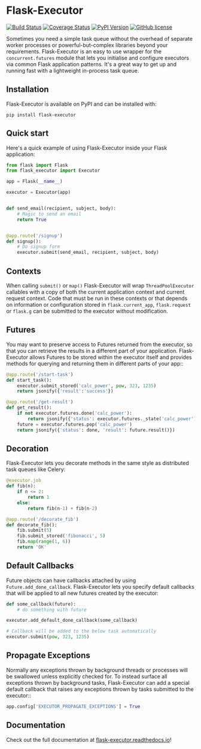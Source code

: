 Flask-Executor
==============

[![Build Status](https://travis-ci.org/dchevell/flask-executor.svg?branch=master)](https://travis-ci.org/dchevell/flask-executor)
[![Coverage Status](https://coveralls.io/repos/github/dchevell/flask-executor/badge.svg)](https://coveralls.io/github/dchevell/flask-executor)
[![PyPI Version](https://img.shields.io/pypi/v/Flask-Executor.svg)](https://pypi.python.org/pypi/Flask-Executor)
[![GitHub license](https://img.shields.io/github/license/dchevell/flask-executor.svg)](https://github.com/dchevell/flask-executor/blob/master/LICENSE)

Sometimes you need a simple task queue without the overhead of separate worker processes or powerful-but-complex libraries beyond your requirements. Flask-Executor is an easy to use wrapper for the `concurrent.futures` module that lets you initialise and configure executors via common Flask application patterns. It's a great way to get up and running fast with a lightweight in-process task queue.

Installation
------------

Flask-Executor is available on PyPI and can be installed with:

    pip install flask-executor


Quick start
-----------

Here's a quick example of using Flask-Executor inside your Flask application:

```python
from flask import Flask
from flask_executor import Executor

app = Flask(__name__)

executor = Executor(app)


def send_email(recipient, subject, body):
    # Magic to send an email
    return True


@app.route('/signup')
def signup():
    # Do signup form
    executor.submit(send_email, recipient, subject, body)
```


Contexts
--------

When calling `submit()` or `map()` Flask-Executor will wrap `ThreadPoolExecutor` callables with a
copy of both the current application context and current request context. Code that must be run in
these contexts or that depends on information or configuration stored in `flask.current_app`,
`flask.request` or `flask.g` can be submitted to the executor without modification.


Futures
-------

You may want to preserve access to Futures returned from the executor, so that you can retrieve the
results in a different part of your application. Flask-Executor allows Futures to be stored within
the executor itself and provides methods for querying and returning them in different parts of your
app::

```python
@app.route('/start-task')
def start_task():
    executor.submit_stored('calc_power', pow, 323, 1235)
    return jsonify({'result':'success'})

@app.route('/get-result')
def get_result():
    if not executor.futures.done('calc_power'):
        return jsonify({'status': executor.futures._state('calc_power')})
    future = executor.futures.pop('calc_power')
    return jsonify({'status': done, 'result': future.result()})
```


Decoration
----------

Flask-Executor lets you decorate methods in the same style as distributed task queues like
Celery:

```python
@executor.job
def fib(n):
    if n <= 2:
        return 1
    else:
        return fib(n-1) + fib(n-2)

@app.route('/decorate_fib')
def decorate_fib():
    fib.submit(5)
    fib.submit_stored('fibonacci', 5)
    fib.map(range(1, 6))
    return 'OK'
```


Default Callbacks
-----------------

Future objects can have callbacks attached by using `Future.add_done_callback`. Flask-Executor
lets you specify default callbacks that will be applied to all new futures created by the executor:

```python
def some_callback(future):
    # do something with future

executor.add_default_done_callback(some_callback)

# Callback will be added to the below task automatically
executor.submit(pow, 323, 1235)
```


Propagate Exceptions
--------------------

Normally any exceptions thrown by background threads or processes will be swallowed unless explicitly
checked for. To instead surface all exceptions thrown by background tasks, Flask-Executor can add
a special default callback that raises any exceptions thrown by tasks submitted to the executor::

```python
app.config['EXECUTOR_PROPAGATE_EXCEPTIONS'] = True 
```


Documentation
-------------

Check out the full documentation at [flask-executor.readthedocs.io](https://flask-executor.readthedocs.io)!
